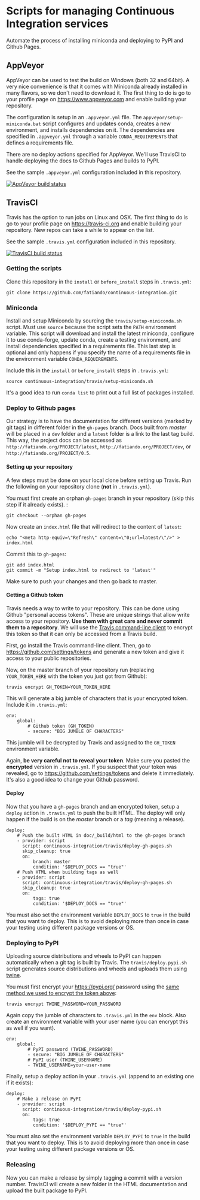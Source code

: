 # Scripts for managing Continuous Integration services

Automate the process of installing miniconda and deploying to PyPI and Github Pages.


## AppVeyor

AppVeyor can be used to test the build on Windows (both 32 and 64bit). A very nice
convenience is that it comes with Miniconda already installed in many flavors, so we
don't need to download it. The first thing to do is go to your profile page on
https://www.appveyor.com and enable building your repository.

The configuration is setup in an `.appveyor.yml` file. The
`appveyor/setup-miniconda.bat` script configures and updates conda, creates a new
environment, and installs dependencies on it. The dependencies are specified in
`.appveyor.yml` through a variable `CONDA_REQUIREMENTS` that defines a requirements
file.

There are no deploy actions specified for AppVeyor. We'll use TravisCI to handle
deploying the docs to Github Pages and builds to PyPI.

 See the sample `.appveyor.yml` configuration included in this repository.

[![AppVeyor build status](http://img.shields.io/appveyor/ci/fatiando/continuous-integration/master.svg?style=flat-square&label=AppVeyor)](https://ci.appveyor.com/project/fatiando/continuous-integration)


## TravisCI

Travis has the option to run jobs on Linux and OSX.
The first thing to do is go to your profile page on https://travis-ci.org and
enable building your repository. New repos can take a while to appear on the
list.

See the sample `.travis.yml` configuration included in this repository.

[![TravisCI build status](http://img.shields.io/travis/fatiando/continuous-integration/master.svg?style=flat-square&label=TravisCI)](https://travis-ci.org/fatiando/continuous-integration)


### Getting the scripts

Clone this repository in the `install` or `before_install` steps in
`.travis.yml`:

    git clone https://github.com/fatiando/continuous-integration.git


### Miniconda

Install and setup Miniconda by sourcing the `travis/setup-miniconda.sh` script.
Must use `source` because the script sets the `PATH` environment variable.
This script will download and install the latest miniconda, configure it to use
conda-forge, update conda, create a testing environment, and install
dependencies specified in a requirements file. This last step is optional and
only happens if you specify the name of a requirements file in the environment
variable `CONDA_REQUIREMENTS`.

Include this in the `install` or `before_install` steps in `.travis.yml`:

    source continuous-integration/travis/setup-miniconda.sh

It's a good idea to run `conda list` to print out a full list of packages
installed.


### Deploy to Github pages

Our strategy is to have the documentation for different versions (marked by git
tags) in different folder in the `gh-pages` branch. Docs built from *master*
will be placed in a `dev` folder and a `latest` folder is a link to the last
tag build. This way, the project docs can be accessed as
`http://fatiando.org/PROJECT/latest`,  `http://fatiando.org/PROJECT/dev`, or
`http://fatiando.org/PROJECT/0.5`.

#### Setting up your repository

A few steps must be done on your local clone before setting up Travis.
Run the following on your repository clone (**not** in `.travis.yml`).

You must first create an orphan `gh-pages` branch in your repository (skip this
step if it already exists). :

    git checkout --orphan gh-pages

Now create an `index.html` file that will redirect to the content of `latest`:

    echo "<meta http-equiv=\"Refresh\" content=\"0;url=latest/\"/>" > index.html

Commit this to `gh-pages`:

    git add index.html
    git commit -m "Setup index.html to redirect to 'latest'"

Make sure to push your changes and then go back to master.

#### Getting a Github token

Travis needs a way to write to your repository. This can be done using Github
"personal access tokens". These are unique strings that allow write access to
your repository. **Use them with great care and never commit them to a
repository**. We will use the [Travis command-line
client](https://github.com/travis-ci/travis.rb) to encrypt this token so that
it can only be accessed from a Travis build.

First, go install the Travis command-line client.
Then, go to https://github.com/settings/tokens and generate a new token and
give it access to your public repositories.

Now, on the master branch of your repository run (replacing `YOUR_TOKEN_HERE`
with the token you just got from Github):

    travis encrypt GH_TOKEN=YOUR_TOKEN_HERE

This will generate a big jumble of characters that is your encrypted token.
Include it in `.travis.yml`:

    env:
        global:
            # Github token (GH_TOKEN)
            - secure: "BIG JUMBLE OF CHARACTERS"

This jumble will be decrypted by Travis and assigned to the `GH_TOKEN`
environment variable.

Again, **be very careful not to reveal your token**. Make sure you pasted the
**encrypted** version in `.travis.yml`. If you suspect that your token was
revealed, go to https://github.com/settings/tokens and delete it immediately.
It's also a good idea to change your Github password.

#### Deploy

Now that you have a `gh-pages` branch and an encrypted token, setup a `deploy`
action in `.travis.yml` to push the built HTML. The deploy will only happen if
the build is on the *master* branch or a *tag* (meaning a release).

    deploy:
        # Push the built HTML in doc/_build/html to the gh-pages branch
        - provider: script
          script: continuous-integration/travis/deploy-gh-pages.sh
          skip_cleanup: true
          on:
              branch: master
              condition: '$DEPLOY_DOCS == "true"'
        # Push HTML when building tags as well
        - provider: script
          script: continuous-integration/travis/deploy-gh-pages.sh
          skip_cleanup: true
          on:
              tags: true
              condition: '$DEPLOY_DOCS == "true"'

You must also set the environment variable `DEPLOY_DOCS` to `true` in the build
that you want to deploy. This is to avoid deploying more than once in case your
testing using different package versions or OS.


### Deploying to PyPI

Uploading source distributions and wheels to PyPI can happen automatically when
a git tag is built by Travis. The `travis/deploy.pypi.sh` script generates
source distributions and wheels and uploads them using
[twine](https://pypi.org/project/twine/).

You must first encrypt your https://pypi.org/ password using the [same method
we used to encrypt the token above](#getting-a-github-token):

    travis encrypt TWINE_PASSWORD=YOUR_PASSWORD

Again copy the jumble of characters to `.travis.yml` in the `env` block. Also
create an environment variable with your user name (you can encrypt this as
well if you want).

    env:
        global:
            # PyPI password (TWINE_PASSWORD)
            - secure: "BIG JUMBLE OF CHARACTERS"
            # PyPI user (TWINE_USERNAME)
            - TWINE_USERNAME=your-user-name

Finally, setup a deploy action in your `.travis.yml` (append to an existing one
if it exists):

    deploy:
        # Make a release on PyPI
        - provider: script
          script: continuous-integration/travis/deploy-pypi.sh
          on:
              tags: true
              condition: '$DEPLOY_PYPI == "true"'

You must also set the environment variable `DEPLOY_PYPI` to `true` in the build
that you want to deploy. This is to avoid deploying more than once in case your
testing using different package versions or OS.


### Releasing

Now you can make a release by simply tagging a commit with a version number.
TravisCI will create a new folder in the HTML documentation and upload the
built package to PyPI.

